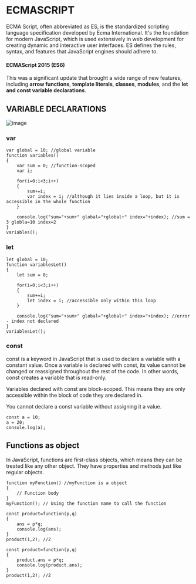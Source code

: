 # ECMASCRIPT
ECMA Script, often abbreviated as ES, is the standardized scripting language specification developed by Ecma International. It's the foundation for modern JavaScript, which is used extensively in web development for creating dynamic and interactive user interfaces. ES defines the rules, syntax, and features that JavaScript engines should adhere to.

#### ECMAScript 2015 (ES6)
This was a significant update that brought a wide range of new features, including **arrow functions**, **template literals**, **classes**, **modules**, and the **let and const variable declarations**.

## VARIABLE DECLARATIONS

![image](https://github.com/JashandeepSidhu712/MERN-Stack/assets/117754690/e26ab822-e888-422d-a519-9323406023cd)

### var

```
var global = 10; //global variable
function variables()
{
    var sum = 0; //function-scoped
    var i;
    
    for(i=0;i<3;i++)
    {
        sum+=i;
        var index = i; //although it lies inside a loop, but it is accessible in the whole function
    }

    console.log("sum="+sum+" global="+global+" index="+index); //sum = 3 globla=10 index=2
}
variables();
```

### let

```
let global = 10;
function variablesLet()
{
    let sum = 0;
    
    for(i=0;i<3;i++)
    {
        sum+=i;
        let index = i; //accessible only within this loop
    }

    console.log("sum="+sum+" global="+global+" index="+index); //error - index not declared
}
variablesLet();
```

### const
const is a keyword in JavaScript that is used to declare a variable with a constant value. Once a variable is declared with const, its value cannot be changed or reassigned throughout the rest of the code. In other words, const creates a variable that is read-only.

Variables declared with const are block-scoped. This means they are only accessible within the block of code they are declared in.

You cannot declare a const variable without assigning it a value.

```
const a = 10;
a = 20;
console.log(a);
```

## Functions as object
In JavaScript, functions are first-class objects, which means they can be treated like any other object. They have properties and methods just like regular objects.

```
function myFunction() //myFunction is a object
{ 
    // Function body
}
myFunction(); // Using the function name to call the function
```

```
const product=function(p,q)
{
    ans = p*q;
    console.log(ans);
}
product(1,2); //2
```

```
const product=function(p,q)
{
    product.ans = p*q;
    console.log(product.ans);
}
product(1,2); //2
```
